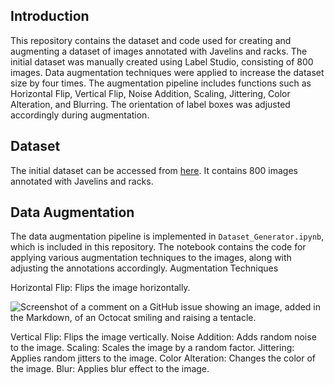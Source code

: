 ## Introduction

This repository contains the dataset and code used for creating and augmenting a dataset of images annotated with Javelins and racks. The initial dataset was manually created using Label Studio, consisting of 800 images. Data augmentation techniques were applied to increase the dataset size by four times. The augmentation pipeline includes functions such as Horizontal Flip, Vertical Flip, Noise Addition, Scaling, Jittering, Color Alteration, and Blurring. The orientation of label boxes was adjusted accordingly during augmentation.

## Dataset

The initial dataset can be accessed from [here](https://drive.google.com/file/d/1Aua_LE0dlsybzCye1RHBhvpQkHfOH_KX/view?usp=sharing). It contains 800 images annotated with Javelins and racks.

## Data Augmentation

The data augmentation pipeline is implemented in `Dataset_Generator.ipynb`, which is included in this repository. The notebook contains the code for applying various augmentation techniques to the images, along with adjusting the annotations accordingly.
Augmentation Techniques

Horizontal Flip: Flips the image horizontally.

![Screenshot of a comment on a GitHub issue showing an image, added in the Markdown, of an Octocat smiling and raising a tentacle.](https://myoctocat.com/assets/images/base-octocat.svg)

Vertical Flip: Flips the image vertically.
Noise Addition: Adds random noise to the image.
Scaling: Scales the image by a random factor.
Jittering: Applies random jitters to the image.
Color Alteration: Changes the color of the image.
Blur: Applies blur effect to the image.
